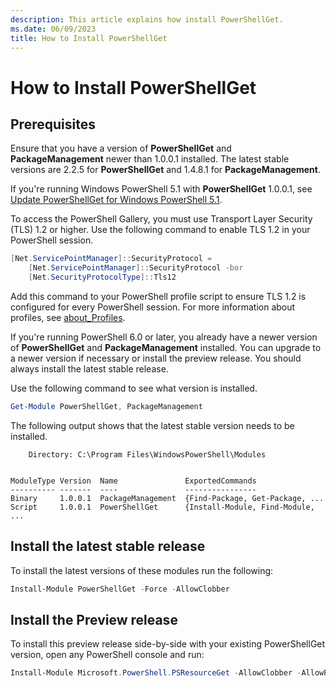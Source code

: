 ```yaml
---
description: This article explains how install PowerShellGet.
ms.date: 06/09/2023
title: How to Install PowerShellGet
---
```

# How to Install PowerShellGet

## Prerequisites

Ensure that you have a version of **PowerShellGet** and **PackageManagement** newer than 1.0.0.1
installed. The latest stable versions are 2.2.5 for **PowerShellGet** and 1.4.8.1 for
**PackageManagement**.

If you're running Windows PowerShell 5.1 with **PowerShellGet** 1.0.0.1, see
[Update PowerShellGet for Windows PowerShell 5.1](update-powershell-51.md).

To access the PowerShell Gallery, you must use Transport Layer Security (TLS) 1.2 or higher. Use the
following command to enable TLS 1.2 in your PowerShell session.

```powershell
[Net.ServicePointManager]::SecurityProtocol =
    [Net.ServicePointManager]::SecurityProtocol -bor
    [Net.SecurityProtocolType]::Tls12
```

Add this command to your PowerShell profile script to ensure TLS 1.2 is configured for every
PowerShell session. For more information about profiles, see [about_Profiles][01].

If you're running PowerShell 6.0 or later, you already have a newer version of **PowerShellGet** and
**PackageManagement** installed. You can upgrade to a newer version if necessary or install the
preview release. You should always install the latest stable release.

Use the following command to see what version is installed.

```powershell
Get-Module PowerShellGet, PackageManagement
```

The following output shows that the latest stable version needs to be installed.

```Output
    Directory: C:\Program Files\WindowsPowerShell\Modules


ModuleType Version  Name               ExportedCommands
---------- -------  ----               ----------------
Binary     1.0.0.1  PackageManagement  {Find-Package, Get-Package, ...
Script     1.0.0.1  PowerShellGet      {Install-Module, Find-Module, ...
```

## Install the latest stable release

To install the latest versions of these modules run the following:

```powershell
Install-Module PowerShellGet -Force -AllowClobber
```

## Install the Preview release

To install this preview release side-by-side with your existing PowerShellGet version, open any
PowerShell console and run:

```powershell
Install-Module Microsoft.PowerShell.PSResourceGet -AllowClobber -AllowPrerelease
```

<!-- link references -->
[01]: /powershell/module/microsoft.powershell.core/about/about_profiles
